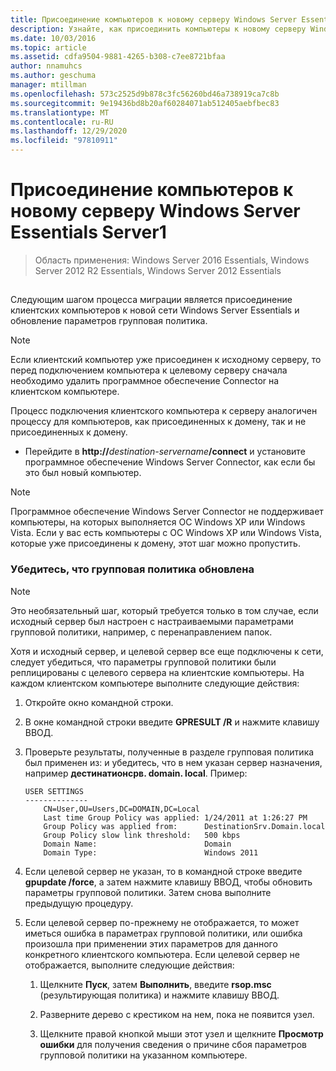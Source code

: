 ```yaml
---
title: Присоединение компьютеров к новому серверу Windows Server Essentials Server1
description: Узнайте, как присоединить компьютеры к новому серверу Windows Server Essentials.
ms.date: 10/03/2016
ms.topic: article
ms.assetid: cdfa9504-9881-4265-b308-c7ee8721bfaa
author: nnamuhcs
ms.author: geschuma
manager: mtillman
ms.openlocfilehash: 573c2525d9b878c3fc56260bd46a738919ca7c8b
ms.sourcegitcommit: 9e19436bd8b20af60284071ab512405aebfbec83
ms.translationtype: MT
ms.contentlocale: ru-RU
ms.lasthandoff: 12/29/2020
ms.locfileid: "97810911"
---
```

# <a name="join-computers-to-the-new-windows-server-essentials-server1"></a>Присоединение компьютеров к новому серверу Windows Server Essentials Server1

>Область применения: Windows Server 2016 Essentials, Windows Server 2012 R2 Essentials, Windows Server 2012 Essentials

##  <a name="BKMK_JoinComputers"></a>
 Следующим шагом процесса миграции является присоединение клиентских компьютеров к новой сети Windows Server Essentials и обновление параметров групповая политика.

> [!NOTE]
>  Если клиентский компьютер уже присоединен к исходному серверу, то перед подключением компьютера к целевому серверу сначала необходимо удалить программное обеспечение Connector на клиентском компьютере.

 Процесс подключения клиентского компьютера к серверу аналогичен процессу для компьютеров, как присоединенных к домену, так и не присоединенных к домену.

- Перейдите в **http://**<em>destination-servername</em>**/connect** и установите программное обеспечение Windows Server Connector, как если бы это был новый компьютер.

> [!NOTE]
>  Программное обеспечение Windows Server Connector не поддерживает компьютеры, на которых выполняется ОС Windows XP или Windows Vista. Если у вас есть компьютеры с ОС Windows XP или Windows Vista, которые уже присоединены к домену, этот шаг можно пропустить.

### <a name="ensure-that-group-policy-has-updated"></a>Убедитесь, что групповая политика обновлена

> [!NOTE]
>  Это необязательный шаг, который требуется только в том случае, если исходный сервер был настроен с настраиваемыми параметрами групповой политики, например, с перенаправлением папок.

 Хотя и исходный сервер, и целевой сервер все еще подключены к сети, следует убедиться, что параметры групповой политики были реплицированы с целевого сервера на клиентские компьютеры. На каждом клиентском компьютере выполните следующие действия:

1.  Откройте окно командной строки.

2.  В окне командной строки введите **GPRESULT /R** и нажмите клавишу ВВОД.

3.  Проверьте результаты, полученные в разделе групповая политика был применен из: и убедитесь, что в нем указан сервер назначения, например **дестинатионсрв. domain. local**. Пример:

    ```
    USER SETTINGS
    --------------
        CN=User,OU=Users,DC=DOMAIN,DC=Local
        Last time Group Policy was applied: 1/24/2011 at 1:26:27 PM
        Group Policy was applied from:      DestinationSrv.Domain.local
        Group Policy slow link threshold:   500 kbps
        Domain Name:                        Domain
        Domain Type:                        Windows 2011

    ```

4.  Если целевой сервер не указан, то в командной строке введите **gpupdate /force**, а затем нажмите клавишу ВВОД, чтобы обновить параметры групповой политики. Затем снова выполните предыдущую процедуру.

5.  Если целевой сервер по-прежнему не отображается, то может иметься ошибка в параметрах групповой политики, или ошибка произошла при применении этих параметров для данного конкретного клиентского компьютера. Если целевой сервер не отображается, выполните следующие действия:

    1.  Щелкните **Пуск**, затем **Выполнить**, введите **rsop.msc** (результирующая политика) и нажмите клавишу ВВОД.

    2.  Разверните дерево с крестиком на нем, пока не появится узел.

    3.  Щелкните правой кнопкой мыши этот узел и щелкните **Просмотр ошибки** для получения сведения о причине сбоя параметров групповой политики на указанном компьютере.
